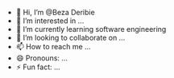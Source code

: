 - 👋 Hi, I’m @Beza Deribie
- 👀 I’m interested in ...
- 🌱 I’m currently learning software engineering 
- 💞️ I’m looking to collaborate on ...
- 📫 How to reach me ...
- 😄 Pronouns: ...
- ⚡ Fun fact: ...

<!---
bezaderbe/bezaderbe is a ✨ special ✨ repository because its `README.md` (this file) appears on your GitHub profile.
You can click the Preview link to take a look at your changes.
--->
